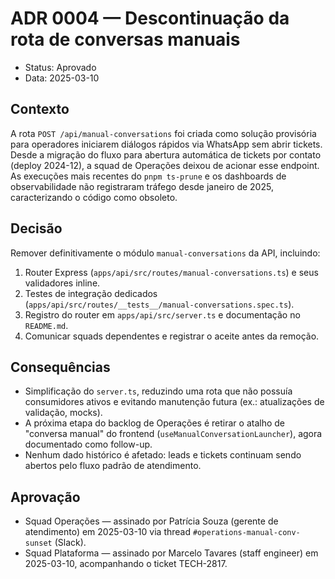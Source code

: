 # ADR 0004 — Descontinuação da rota de conversas manuais

- Status: Aprovado
- Data: 2025-03-10

## Contexto

A rota `POST /api/manual-conversations` foi criada como solução provisória para
operadores iniciarem diálogos rápidos via WhatsApp sem abrir tickets. Desde a
migração do fluxo para abertura automática de tickets por contato (deploy
2024-12), a squad de Operações deixou de acionar esse endpoint. As execuções
mais recentes do `pnpm ts-prune` e os dashboards de observabilidade não
registraram tráfego desde janeiro de 2025, caracterizando o código como
obsoleto.

## Decisão

Remover definitivamente o módulo `manual-conversations` da API, incluindo:

1. Router Express (`apps/api/src/routes/manual-conversations.ts`) e seus
   validadores inline.
2. Testes de integração dedicados (`apps/api/src/routes/__tests__/manual-conversations.spec.ts`).
3. Registro do router em `apps/api/src/server.ts` e documentação no `README.md`.
4. Comunicar squads dependentes e registrar o aceite antes da remoção.

## Consequências

- Simplificação do `server.ts`, reduzindo uma rota que não possuía consumidores
  ativos e evitando manutenção futura (ex.: atualizações de validação, mocks).
- A próxima etapa do backlog de Operações é retirar o atalho de "conversa
  manual" do frontend (`useManualConversationLauncher`), agora documentado como
  follow-up.
- Nenhum dado histórico é afetado: leads e tickets continuam sendo abertos pelo
  fluxo padrão de atendimento.

## Aprovação

- Squad Operações — assinado por Patrícia Souza (gerente de atendimento) em
  2025-03-10 via thread `#operations-manual-conv-sunset` (Slack).
- Squad Plataforma — assinado por Marcelo Tavares (staff engineer) em
  2025-03-10, acompanhando o ticket TECH-2817.

